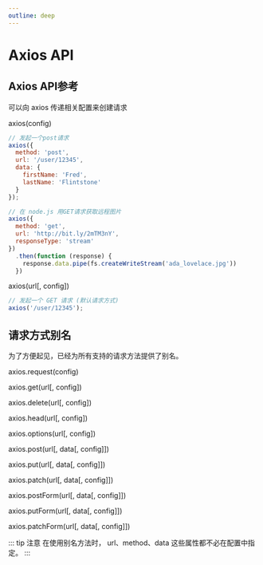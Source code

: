 ```yaml
---
outline: deep
---
```


# Axios API

## Axios API参考

可以向 axios 传递相关配置来创建请求

axios(config)

```javascript
// 发起一个post请求
axios({
  method: 'post',
  url: '/user/12345',
  data: {
    firstName: 'Fred',
    lastName: 'Flintstone'
  }
});
```


```javascript
// 在 node.js 用GET请求获取远程图片
axios({
  method: 'get',
  url: 'http://bit.ly/2mTM3nY',
  responseType: 'stream'
})
  .then(function (response) {
    response.data.pipe(fs.createWriteStream('ada_lovelace.jpg'))
  })
```

axios(url[, config])

```javascript
// 发起一个 GET 请求 (默认请求方式)
axios('/user/12345');
```


## 请求方式别名

为了方便起见，已经为所有支持的请求方法提供了别名。

axios.request(config)

axios.get(url[, config])

axios.delete(url[, config])

axios.head(url[, config])

axios.options(url[, config])

axios.post(url[, data[, config]])

axios.put(url[, data[, config]])

axios.patch(url[, data[, config]])

axios.postForm(url[, data[, config]])

axios.putForm(url[, data[, config]])

axios.patchForm(url[, data[, config]])

::: tip 注意
在使用别名方法时， url、method、data 这些属性都不必在配置中指定。
:::

